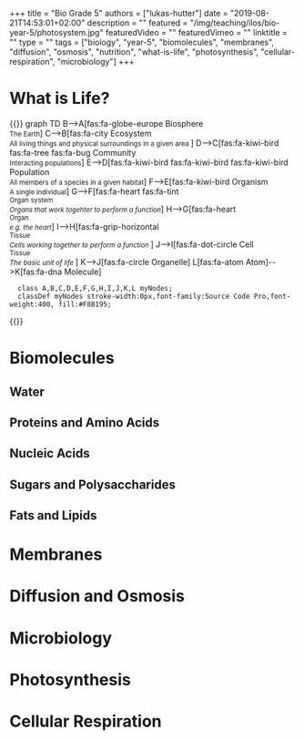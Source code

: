 +++
title = "Bio Grade 5"
authors = ["lukas-hutter"]
date = "2019-08-21T14:53:01+02:00"
description = ""
featured = "/img/teaching/ilos/bio-year-5/photosystem.jpg"
featuredVideo = ""
featuredVimeo = ""
linktitle = ""
type = ""
tags = ["biology", "year-5", "biomolecules", "membranes", "diffusion", "osmosis", "nutrition", "what-is-life", "photosynthesis", "cellular-respiration", "microbiology"]
+++
# What is Life?

{{<mermaid>}}
graph TD
      B-->A[fas:fa-globe-europe Biosphere</br><small>The Earth</small>]
      C-->B[fas:fa-city Ecosystem </br><small>All living things and physical surroundings in a given area </small>]
      D-->C[fas:fa-kiwi-bird fas:fa-tree fas:fa-bug Community</br><small>Interacting populations</small>]
      E-->D[fas:fa-kiwi-bird fas:fa-kiwi-bird fas:fa-kiwi-bird Population</br><small> All members of a species in a given habitat</small>]
      F-->E[fas:fa-kiwi-bird Organism</br><small>A single individual</small>]
      G-->F[fas:fa-heart fas:fa-tint </br><small>Organ system</br><i>Organs that work togehter to perform a function</i></small>]
      H-->G[fas:fa-heart </br><small>Organ</br><i>e.g. the heart</i></small>]
      I-->H[fas:fa-grip-horizontal </br><small>Tissue</br><i>Cells working together to perform a function </i></small>]
      J-->I[fas:fa-dot-circle Cell</br><small>Tissue</br><i>The basic unit of life </i></small>]
      K-->J[fas:fa-circle Organelle]
      L[fas:fa-atom Atom]-->K[fas:fa-dna Molecule]

      class A,B,C,D,E,F,G,H,I,J,K,L myNodes;
      classDef myNodes stroke-width:0px,font-family:Source Code Pro,font-weight:400, fill:#F8B195;
{{</mermaid>}}

# Biomolecules
## Water
## Proteins and Amino Acids
## Nucleic Acids
## Sugars and Polysaccharides
## Fats and Lipids

# Membranes
# Diffusion and Osmosis

# Microbiology

# Photosynthesis

# Cellular Respiration
